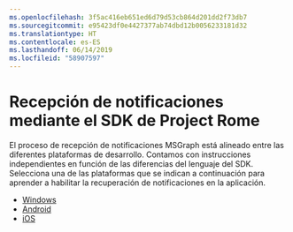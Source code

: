 ```yaml
---
ms.openlocfilehash: 3f5ac416eb651ed6d79d53cb864d201dd2f73db7
ms.sourcegitcommit: e95423df0e4427377ab74dbd12b0056233181d32
ms.translationtype: HT
ms.contentlocale: es-ES
ms.lasthandoff: 06/14/2019
ms.locfileid: "58907597"
---
```

# <a name="receiving-notifications-using-the-project-rome-sdk"></a>Recepción de notificaciones mediante el SDK de Project Rome

El proceso de recepción de notificaciones MSGraph está alineado entre las diferentes plataformas de desarrollo. Contamos con instrucciones independientes en función de las diferencias del lenguaje del SDK. Selecciona una de las plataformas que se indican a continuación para aprender a habilitar la recuperación de notificaciones en la aplicación.

* [Windows](how-to-guide-for-windows.md)
* [Android](how-to-guide-for-android.md)
* [iOS](how-to-guide-for-ios.md)